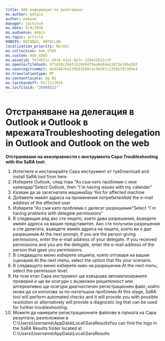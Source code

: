 ```yaml
---
title: 606 информация за делегиране
ms.author: pdigia
author: pebaum
manager: jackiesm
ms.date: 4/9/2018
ms.audience: Admin
ms.topic: article
ROBOTS: NOINDEX, NOFOLLOW
localization_priority: Normal
ms.collection: Adm_O365
ms.custom: Adm_O365
ms.assetid: f67467cc-d434-41e1-847c-120412b12c3f
ms.openlocfilehash: 971838c2b6fcb2849d79aa8e84ab3bf2e1d6e383
ms.sourcegitcommit: 6bd248764239282688cac98347c2356b701389e4
ms.translationtype: MT
ms.contentlocale: bg-BG
ms.lasthandoff: 02/13/2019
ms.locfileid: "29969522"
---
```

# <a name="troubleshooting-delegation-in-outlook-and-outlook-on-the-web"></a><span data-ttu-id="218f5-102">Отстраняване на делегация в Outlook и Outlook в мрежата</span><span class="sxs-lookup"><span data-stu-id="218f5-102">Troubleshooting delegation in Outlook and Outlook on the web</span></span>

<span data-ttu-id="218f5-103">**Отстраняване на неизправности с инструмента Сара:**</span><span class="sxs-lookup"><span data-stu-id="218f5-103">**Troubleshooting with the SaRA tool:**</span></span>

1. <span data-ttu-id="218f5-104">Изтеглете и инсталирайте Сара инструмент от тук</span><span class="sxs-lookup"><span data-stu-id="218f5-104">Download and install SaRA tool from here</span></span>
1. <span data-ttu-id="218f5-105">Изберете Outlook, след това "Аз съм като проблеми с моя календар"</span><span class="sxs-lookup"><span data-stu-id="218f5-105">Select Outlook, then "I\`m having issues with my calendar"</span></span>
1. <span data-ttu-id="218f5-106">Казвам да за засегнатите машина</span><span class="sxs-lookup"><span data-stu-id="218f5-106">Say Yes for affected machine</span></span>
1. <span data-ttu-id="218f5-107">Добавете имейл адреса на променения потребител</span><span class="sxs-lookup"><span data-stu-id="218f5-107">Add the e-mail address of the affected user</span></span>
1. <span data-ttu-id="218f5-108">Изберете "Аз съм като проблеми с делегат разрешения"</span><span class="sxs-lookup"><span data-stu-id="218f5-108">Select "I\`m having problems with delegate permissions"</span></span>
1. <span data-ttu-id="218f5-p101">В следващия ред ако сте лицето, което дава разрешения, въведете имейл адреса на вашия представител. Ако сте получили разрешения и сте делегата, въведете имейл адреса на лицето, което ви е дал разрешения.</span><span class="sxs-lookup"><span data-stu-id="218f5-p101">At the next prompt, if you are the person giving permissions, enter the e-mail address of your delegate. If you received permissions and you are the delegate, enter the e-mail address of the person that gave you permissions.</span></span>
1. <span data-ttu-id="218f5-111">В следващото меню изберете опцията, която отговаря на вашия сценарий.</span><span class="sxs-lookup"><span data-stu-id="218f5-111">At the next menu, select the option that fits your scenario.</span></span> 
1. <span data-ttu-id="218f5-112">В следващото меню изберете ниво на разрешение.</span><span class="sxs-lookup"><span data-stu-id="218f5-112">At the next menu, select the permission level.</span></span>
1. <span data-ttu-id="218f5-113">На този етап Сара инструмент ще извършва автоматизираните проверки и ще ви осигури с възможен решителност или алтернативно ще осигури диагностичен регистрационен файл, който може да се използва за по-нататъшни проблеми.</span><span class="sxs-lookup"><span data-stu-id="218f5-113">At this stage, SaRA tool will perform automated checks and it will provide you with possible resolution or alternatively will provide a diagnostic log that can be used for further troubleshooting.</span></span>
1. <span data-ttu-id="218f5-114">Можете да намерите регистрационните файлове в папката на Сара резултати, разположени в C:\Users\Username\AppData\Local\SaraResults</span><span class="sxs-lookup"><span data-stu-id="218f5-114">You can find the logs in the SaRA Results folder located at C:\Users\Username\AppData\Local\SaraResults</span></span>